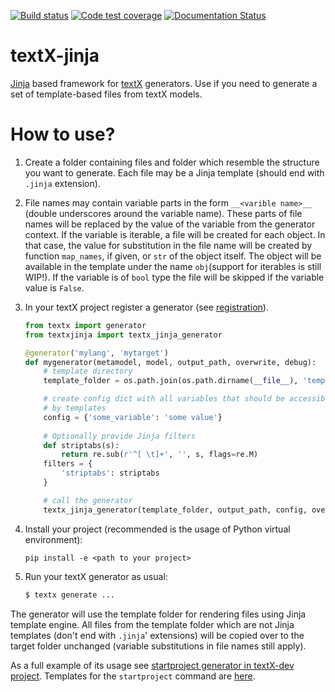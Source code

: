 [![Build status](https://travis-ci.org/textX/textX-jinja.svg?branch=master)](https://travis-ci.org/textX/textX-jinja)
[![Code test coverage](https://coveralls.io/repos/github/textX/textX-jinja/badge.svg?branch=master)](https://coveralls.io/github/textX/textX-jinja?branch=master)
[![Documentation Status](https://img.shields.io/badge/docs-latest-green.svg)](http://textx.github.io/textX/latest/jinja/)


# textX-jinja

[Jinja](https://jinja.palletsprojects.com/) based framework for
[textX](http://textx.github.io/textX/) generators. Use if you need to generate a
set of template-based files from textX models.


# How to use?

1. Create a folder containing files and folder which resemble the structure you
   want to generate. Each file may be a Jinja template (should end with `.jinja`
   extension).

1. File names may contain variable parts in the form `__<varible name>__`
   (double underscores around the variable name). These parts of file names will
   be replaced by the value of the variable from the generator context. If the
   variable is iterable, a file will be created for each object. In that case,
   the value for substitution in the file name will be created by function
   `map_names`, if given, or `str` of the object itself. The object will be
   available in the template under the name `obj`(support for iterables is still
   WIP!). If the variable is of `bool` type the file will be skipped if the
   variable value is `False`.

1. In your textX project register a generator (see
   [registration](http://textx.github.io/textX/stable/registration/)).

   ```python
   from textx import generator
   from textxjinja import textx_jinja_generator
   
   @generator('mylang', 'mytarget')
   def mygenerator(metamodel, model, output_path, overwrite, debug):
       # template directory
       template_folder = os.path.join(os.path.dirname(__file__), 'templates')

       # create config dict with all variables that should be accessible
       # by templates
       config = {'some_variable': 'some value'}
       
       # Optionally provide Jinja filters
       def striptabs(s):
           return re.sub(r'^[ \t]+', '', s, flags=re.M)
       filters = {
           'striptabs': striptabs
       }

       # call the generator
       textx_jinja_generator(template_folder, output_path, config, overwrite, filters)
   ```
   
1. Install your project (recommended is the usage of Python virtual environment):

   ```
   pip install -e <path to your project>
   ```
   
1. Run your textX generator as usual:

   ```sh
   $ textx generate ...
   ```
  
The generator will use the template folder for rendering files using Jinja
template engine. All files from the template folder which are not Jinja
templates (don't end with `.jinja`' extensions) will be copied over to the
target folder unchanged (variable substitutions in file names still apply).

As a full example of its usage see [startproject generator in textX-dev
project](https://github.com/textX/textX-dev/blob/master/textxdev/scaffold/__init__.py#L19).
Templates for the `startproject` command are [here](https://github.com/textX/textX-dev/tree/master/textxdev/scaffold/template).
